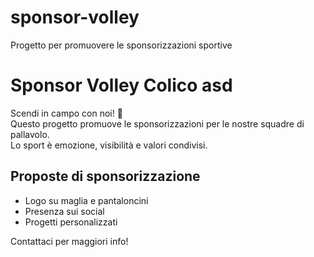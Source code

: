 # sponsor-volley
Progetto per promuovere le sponsorizzazioni sportive
# Sponsor Volley  Colico asd

Scendi in campo con noi! 🏐  
Questo progetto promuove le sponsorizzazioni per le nostre  squadre di pallavolo.  
Lo sport è emozione, visibilità e valori condivisi.

## Proposte di sponsorizzazione
- Logo su maglia e pantaloncini
- Presenza sui social
- Progetti personalizzati

Contattaci per maggiori info!
